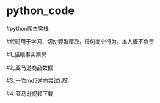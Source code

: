 # python_code

#python爬虫实栈

#代码用于学习，切勿频繁爬取，任何商业行为，本人概不负责

#1_猫眼事实票房

#2_亚马逊商品数据

#3_一次md5逆向尝试(JS)

#4_亚马逊视频下载
